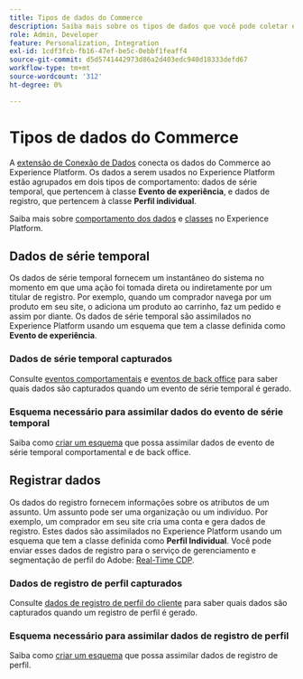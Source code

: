 ```yaml
---
title: Tipos de dados do Commerce
description: Saiba mais sobre os tipos de dados que você pode coletar e enviar para o Experience Platform.
role: Admin, Developer
feature: Personalization, Integration
exl-id: 1cdf3fcb-fb16-47ef-be5c-0ebbf1feaff4
source-git-commit: d5d5741442973d86a2d403edc940d18333defd67
workflow-type: tm+mt
source-wordcount: '312'
ht-degree: 0%

---
```


# Tipos de dados do Commerce

A [extensão de Conexão de Dados](overview.md) conecta os dados do Commerce ao Experience Platform. Os dados a serem usados no Experience Platform estão agrupados em dois tipos de comportamento: dados de série temporal, que pertencem à classe **Evento de experiência**, e dados de registro, que pertencem à classe **Perfil individual**.

Saiba mais sobre [comportamento dos dados](https://experienceleague.adobe.com/docs/experience-platform/xdm/schema/composition.html#data-behaviors) e [classes](https://experienceleague.adobe.com/docs/experience-platform/xdm/schema/composition.html#class) no Experience Platform.

## Dados de série temporal

Os dados de série temporal fornecem um instantâneo do sistema no momento em que uma ação foi tomada direta ou indiretamente por um titular de registro. Por exemplo, quando um comprador navega por um produto em seu site, o adiciona um produto ao carrinho, faz um pedido e assim por diante. Os dados de série temporal são assimilados no Experience Platform usando um esquema que tem a classe definida como **Evento de experiência**.

### Dados de série temporal capturados

Consulte [eventos comportamentais](events.md) e [eventos de back office](events-backoffice.md) para saber quais dados são capturados quando um evento de série temporal é gerado.

### Esquema necessário para assimilar dados do evento de série temporal

Saiba como [criar um esquema](update-xdm.md) que possa assimilar dados de evento de série temporal comportamental e de back office.

## Registrar dados

Os dados do registro fornecem informações sobre os atributos de um assunto. Um assunto pode ser uma organização ou um indivíduo. Por exemplo, um comprador em seu site cria uma conta e gera dados de registro. Estes dados são assimilados no Experience Platform usando um esquema que tem a classe definida como **Perfil Individual**. Você pode enviar esses dados de registro para o serviço de gerenciamento e segmentação de perfil do Adobe: [Real-Time CDP](https://experienceleague.adobe.com/docs/experience-platform/rtcdp/intro/rtcdp-intro/overview.html?lang=pt-BR).

### Dados de registro de perfil capturados

Consulte [dados de registro de perfil do cliente](events-profilerecord.md) para saber quais dados são capturados quando um registro de perfil é gerado.

### Esquema necessário para assimilar dados de registro de perfil

Saiba como [criar um esquema](profile-data.md) que possa assimilar dados de registro de perfil.
